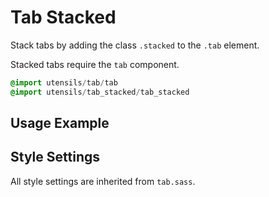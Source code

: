 
# Tab Stacked
Stack tabs by adding the class `.stacked` to the `.tab` element.

Stacked tabs require the `tab` component.

```sass
@import utensils/tab/tab
@import utensils/tab_stacked/tab_stacked
```

## Usage Example
<!--~ markup/tab_stacked.html.haml -->


## Style Settings
All style settings are inherited from `tab.sass`.


